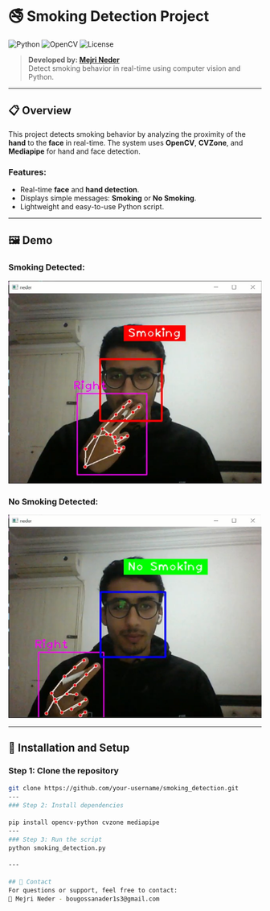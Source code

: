 # 🚭 Smoking Detection Project

![Python](https://img.shields.io/badge/Python-3.8%2B-blue) ![OpenCV](https://img.shields.io/badge/OpenCV-Library-orange) ![License](https://img.shields.io/badge/License-MIT-green)

> **Developed by: [Mejri Neder](mailto:bougossanader1s3@gmail.com)**  
> Detect smoking behavior in real-time using computer vision and Python.

---

## 📋 Overview
This project detects smoking behavior by analyzing the proximity of the **hand** to the **face** in real-time. The system uses **OpenCV**, **CVZone**, and **Mediapipe** for hand and face detection.

### Features:
- Real-time **face** and **hand detection**.
- Displays simple messages: **Smoking** or **No Smoking**.
- Lightweight and easy-to-use Python script.

---

## 🖼 Demo

### Smoking Detected:
<img src="smoking.png" alt="Smoking Detected" class="screenshot">

### No Smoking Detected:
<img src="noSmoking.png" alt="Smoking Detected" class="screenshot">

---

## 🚀 Installation and Setup

### Step 1: Clone the repository
```bash
git clone https://github.com/your-username/smoking_detection.git
---
### Step 2: Install dependencies

pip install opencv-python cvzone mediapipe
---
### Step 3: Run the script
python smoking_detection.py

---

## 📧 Contact
For questions or support, feel free to contact:
📧 Mejri Neder - bougossanader1s3@gmail.com
